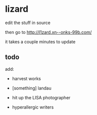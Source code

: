 # lizard

edit the stuff in source

then go to http://l1zard.xn--onks-99b.com/

it takes a couple minutes to update


## todo

add:

* harvest works
* [something] landau

* hit up the LISA photographer
* hyperallergic writers
